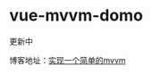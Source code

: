 # vue-mvvm-domo
 
更新中

博客地址：[实现一个简单的mvvm](https://c4in1.github.io/2024/08/09/MVVM/%E5%AE%9E%E7%8E%B0%E4%B8%80%E4%B8%AA%E7%AE%80%E5%8D%95%E7%9A%84mvvm-1/)
